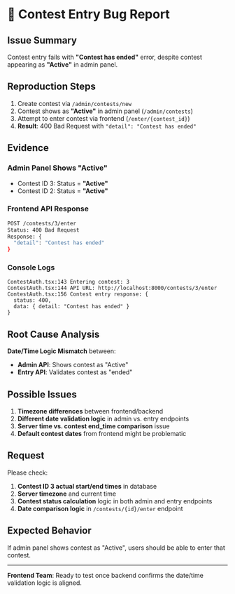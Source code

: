 # 🐛 Contest Entry Bug Report

## Issue Summary
Contest entry fails with **"Contest has ended"** error, despite contest appearing as **"Active"** in admin panel.

## Reproduction Steps
1. Create contest via `/admin/contests/new` 
2. Contest shows as **"Active"** in admin panel (`/admin/contests`)
3. Attempt to enter contest via frontend (`/enter/{contest_id}`)
4. **Result**: 400 Bad Request with `"detail": "Contest has ended"`

## Evidence

### Admin Panel Shows "Active"
- Contest ID 3: Status = **"Active"**
- Contest ID 2: Status = **"Active"** 

### Frontend API Response
```bash
POST /contests/3/enter
Status: 400 Bad Request
Response: {
  "detail": "Contest has ended"
}
```

### Console Logs
```
ContestAuth.tsx:143 Entering contest: 3
ContestAuth.tsx:144 API URL: http://localhost:8000/contests/3/enter
ContestAuth.tsx:156 Contest entry response: {
  status: 400, 
  data: { detail: "Contest has ended" }
}
```

## Root Cause Analysis
**Date/Time Logic Mismatch** between:
- **Admin API**: Shows contest as "Active" 
- **Entry API**: Validates contest as "ended"

## Possible Issues
1. **Timezone differences** between frontend/backend
2. **Different date validation logic** in admin vs. entry endpoints
3. **Server time vs. contest end_time comparison** issue
4. **Default contest dates** from frontend might be problematic

## Request
Please check:
1. **Contest ID 3 actual start/end times** in database
2. **Server timezone** and current time
3. **Contest status calculation** logic in both admin and entry endpoints
4. **Date comparison logic** in `/contests/{id}/enter` endpoint

## Expected Behavior
If admin panel shows contest as "Active", users should be able to enter that contest.

---
**Frontend Team**: Ready to test once backend confirms the date/time validation logic is aligned.
